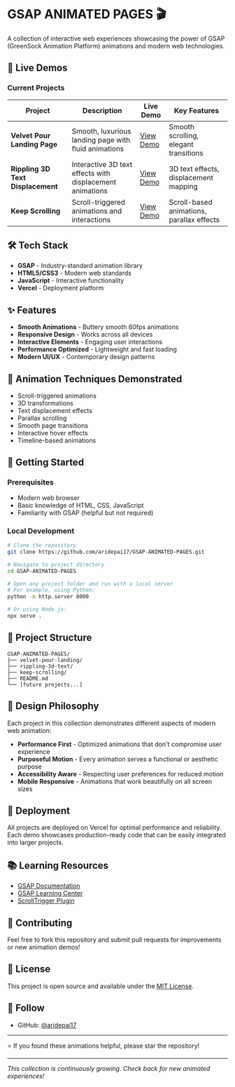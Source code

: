 # GSAP ANIMATED PAGES 🎬

A collection of interactive web experiences showcasing the power of GSAP (GreenSock Animation Platform) animations and modern web technologies.

## 🚀 Live Demos

### Current Projects

| Project | Description | Live Demo | Key Features |
|---------|-------------|-----------|--------------|
| **Velvet Pour Landing Page** | Smooth, luxurious landing page with fluid animations | [View Demo](https://velvetpourlandingpage.vercel.app/) | Smooth scrolling, elegant transitions |
| **Rippling 3D Text Displacement** | Interactive 3D text effects with displacement animations | [View Demo](https://rippling3dtextdisplacement.vercel.app/) | 3D text effects, displacement mapping |
| **Keep Scrolling** | Scroll-triggered animations and interactions | [View Demo](https://keepscrolling.vercel.app/) | Scroll-based animations, parallax effects |

## 🛠️ Tech Stack

- **GSAP** - Industry-standard animation library
- **HTML5/CSS3** - Modern web standards
- **JavaScript** - Interactive functionality
- **Vercel** - Deployment platform

## ✨ Features

- **Smooth Animations** - Buttery smooth 60fps animations
- **Responsive Design** - Works across all devices
- **Interactive Elements** - Engaging user interactions
- **Performance Optimized** - Lightweight and fast loading
- **Modern UI/UX** - Contemporary design patterns

## 🎯 Animation Techniques Demonstrated

- Scroll-triggered animations
- 3D transformations
- Text displacement effects
- Parallax scrolling
- Smooth page transitions
- Interactive hover effects
- Timeline-based animations

## 🔧 Getting Started

### Prerequisites
- Modern web browser
- Basic knowledge of HTML, CSS, JavaScript
- Familiarity with GSAP (helpful but not required)

### Local Development
```bash
# Clone the repository
git clone https://github.com/aridepai17/GSAP-ANIMATED-PAGES.git

# Navigate to project directory
cd GSAP-ANIMATED-PAGES

# Open any project folder and run with a local server
# For example, using Python:
python -m http.server 8000

# Or using Node.js:
npx serve .
```

## 📁 Project Structure

```
GSAP-ANIMATED-PAGES/
├── velvet-pour-landing/
├── rippling-3d-text/
├── keep-scrolling/
├── README.md
└── [future projects...]
```

## 🎨 Design Philosophy

Each project in this collection demonstrates different aspects of modern web animation:

- **Performance First** - Optimized animations that don't compromise user experience
- **Purposeful Motion** - Every animation serves a functional or aesthetic purpose
- **Accessibility Aware** - Respecting user preferences for reduced motion
- **Mobile Responsive** - Animations that work beautifully on all screen sizes

## 🚀 Deployment

All projects are deployed on Vercel for optimal performance and reliability. Each demo showcases production-ready code that can be easily integrated into larger projects.

## 📚 Learning Resources

- [GSAP Documentation](https://greensock.com/docs/)
- [GSAP Learning Center](https://greensock.com/learning/)
- [ScrollTrigger Plugin](https://greensock.com/scrolltrigger/)

## 🤝 Contributing

Feel free to fork this repository and submit pull requests for improvements or new animation demos!

## 📄 License

This project is open source and available under the [MIT License](LICENSE).

## 🔗 Follow

- GitHub: [@aridepai17](https://github.com/aridepai17)
---

⭐ If you found these animations helpful, please star the repository!

---
*This collection is continuously growing. Check back for new animated experiences!*
